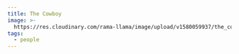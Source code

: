 ```yaml
---
title: The Cowboy
image: >-
  https://res.cloudinary.com/rama-llama/image/upload/v1580059937/the_cowboy_bxvzhb.jpg
tags:
  - people
---
```


